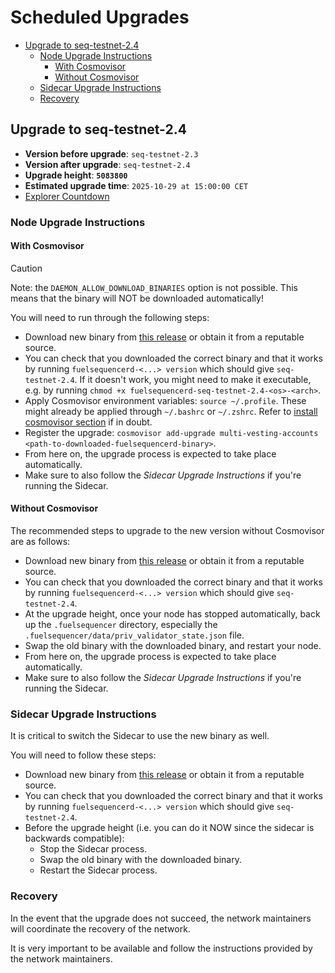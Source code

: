 # Scheduled Upgrades

- [Upgrade to seq-testnet-2.4](#upgrade-to-seq-testnet-24)
  - [Node Upgrade Instructions](#node-upgrade-instructions)
    - [With Cosmovisor](#with-cosmovisor)
    - [Without Cosmovisor](#without-cosmovisor)
  - [Sidecar Upgrade Instructions](#sidecar-upgrade-instructions)
  - [Recovery](#recovery)

## Upgrade to seq-testnet-2.4

- **Version before upgrade**: `seq-testnet-2.3`
- **Version after upgrade**: `seq-testnet-2.4`
- **Upgrade height**: **`5083800`**
- **Estimated upgrade time**: `2025-10-29 at 15:00:00 CET` 
- [Explorer Countdown](https://fuel-seq.simplystaking.xyz/fuel-testnet/block/5083800)

### Node Upgrade Instructions

#### With Cosmovisor

> [!CAUTION]
> Note: the `DAEMON_ALLOW_DOWNLOAD_BINARIES` option is not possible. This means that the binary will NOT be downloaded automatically!

You will need to run through the following steps:

- Download new binary from [this release](https://github.com/FuelLabs/fuel-sequencer-deployments/releases/tag/seq-testnet-2.4) or obtain it from a reputable source.
- You can check that you downloaded the correct binary and that it works by running `fuelsequencerd-<...> version` which should give `seq-testnet-2.4`. If it doesn't work, you might need to make it executable, e.g. by running `chmod +x fuelsequencerd-seq-testnet-2.4-<os>-<arch>`.
- Apply Cosmovisor environment variables: `source ~/.profile`. These might already be applied through `~/.bashrc` or `~/.zshrc`. Refer to [install cosmovisor section](./RUN_NODE.md#install-cosmovisor) if in doubt.
- Register the upgrade: `cosmovisor add-upgrade multi-vesting-accounts <path-to-downloaded-fuelsequencerd-binary>`.
- From here on, the upgrade process is expected to take place automatically.
- Make sure to also follow the *Sidecar Upgrade Instructions* if you're running the Sidecar.

#### Without Cosmovisor

The recommended steps to upgrade to the new version without Cosmovisor are as follows:

- Download new binary from [this release](https://github.com/FuelLabs/fuel-sequencer-deployments/releases/tag/seq-testnet-2.4) or obtain it from a reputable source.
- You can check that you downloaded the correct binary and that it works by running `fuelsequencerd-<...> version` which should give `seq-testnet-2.4`.
- At the upgrade height, once your node has stopped automatically, back up the `.fuelsequencer` directory, especially the `.fuelsequencer/data/priv_validator_state.json` file.
- Swap the old binary with the downloaded binary, and restart your node.
- From here on, the upgrade process is expected to take place automatically.
- Make sure to also follow the *Sidecar Upgrade Instructions* if you're running the Sidecar.

### Sidecar Upgrade Instructions

It is critical to switch the Sidecar to use the new binary as well.

You will need to follow these steps:

- Download new binary from [this release](https://github.com/FuelLabs/fuel-sequencer-deployments/releases/tag/seq-testnet-2.4) or obtain it from a reputable source.
- You can check that you downloaded the correct binary and that it works by running `fuelsequencerd-<...> version` which should give `seq-testnet-2.4`.
- Before the upgrade height (i.e. you can do it NOW since the sidecar is backwards compatible):
  - Stop the Sidecar process.
  - Swap the old binary with the downloaded binary.
  - Restart the Sidecar process.

### Recovery

In the event that the upgrade does not succeed, the network maintainers will coordinate the recovery of the network.

It is very important to be available and follow the instructions provided by the network maintainers.
